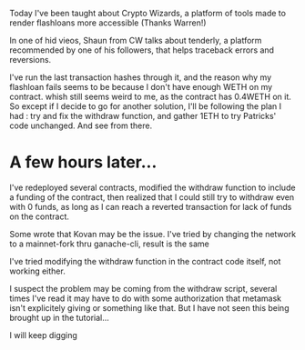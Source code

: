 Today I've been taught about Crypto Wizards, a platform of tools made to render flashloans more accessible (Thanks Warren!)

In one of hid vieos, Shaun from CW talks about tenderly, a platform recommended by one of his followers, that helps traceback errors and reversions.

I've run the last transaction hashes through it, and the reason why my flashloan fails seems to be because I don't have enough WETH on my contract.
whish still seems weird to me, as the contract has 0.4WETH on it.
So except if I decide to go for another solution, I'll be following the plan I had : try and fix the withdraw function, and gather 1ETH to try Patricks' code unchanged. And see from there.

# A few hours later...

I've redeployed several contracts, modified the withdraw function to include a funding of the contract, then realized that I could still try to withdraw even with 0 funds, as long as I can reach a reverted transaction for lack of funds on the contract.

Some wrote that Kovan may be the issue. I've tried by changing the network to a mainnet-fork thru ganache-cli, result is the same

I've tried modifying the withdraw function in the contract code itself, not working either.

I suspect the problem may be coming from the withdraw script, several times I've read it may have to do with some authorization that metamask isn't explicitely giving or something like that. But I have not seen this being brought up in the tutorial...

I will keep digging
